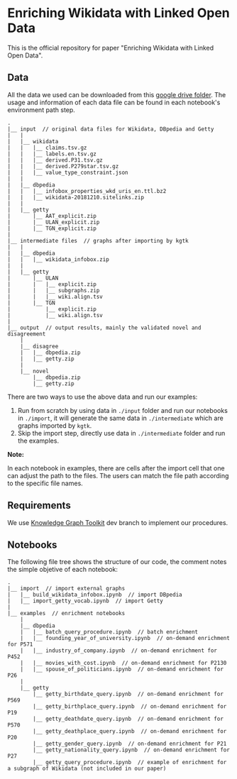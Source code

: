 # Enriching Wikidata with Linked Open Data
This is the official repository for paper "Enriching Wikidata with Linked Open Data".

## Data
All the data we used can be downloaded from this [google drive folder](https://drive.google.com/drive/folders/13UjvUKcc7YUiYSQjxba4R8UmTTGVWNft?usp=sharing).
The usage and information of each data file can be found in each notebook's environment path step.
```
.
|__ input  // original data files for Wikidata, DBpedia and Getty
|   |
|   |__ wikidata
|   |   |__ claims.tsv.gz
|   |   |__ labels.en.tsv.gz
|   |   |__ derived.P31.tsv.gz
|   |   |__ derived.P279star.tsv.gz
|   |   |__ value_type_constraint.json
|   |
|   |__ dbpedia
|   |   |__ infobox_properties_wkd_uris_en.ttl.bz2
|   |   |__ wikidata-20181210.sitelinks.zip
|   |
|   |__ getty
|       |__ AAT_explicit.zip
|       |__ ULAN_explicit.zip
|       |__ TGN_explicit.zip
|
|__ intermediate files  // graphs after importing by kgtk
|   |
|   |__ dbpedia
|   |   |__ wikidata_infobox.zip
|   |
|   |__ getty
|       |__ ULAN
|       |   |__ explicit.zip
|       |   |__ subgraphs.zip
|       |   |__ wiki.align.tsv
|       |__ TGN
|           |__ explicit.zip
|           |__ wiki.align.tsv
|
|__ output  // output results, mainly the validated novel and disagreement
    |
    |__ disagree
    |   |__ dbpedia.zip
    |   |__ getty.zip
    |
    |__ novel
        |__ dbpedia.zip
        |__ getty.zip
```
There are two ways to use the above data and run our examples:
1. Run from scratch by using data in `./input` folder and run our notebooks in `./import`,
   it will generate the same data in `./intermediate` which are graphs imported by `kgtk`.
2. Skip the import step, directly use data in `./intermediate` folder and run the examples.

**Note:** 

In each notebook in examples, there are cells after the import cell that one can adjust the path to the files. 
The users can match the file path according to the specific file names.

## Requirements
We use [Knowledge Graph Toolkit](https://github.com/usc-isi-i2/kgtk) dev branch to implement our procedures.

## Notebooks
The following file tree shows the structure of our code, the comment notes the simple objetive of each notebook:
```
.
|__ import  // import external graphs
|   |__ build_wikidata_infobox.ipynb  // import DBpedia
|   |__ import_getty_vocab.ipynb  // import Getty
|
|__ examples  // enrichment notebooks
    |
    |__ dbpedia 
    |   |__ batch_query_procedure.ipynb  // batch enrichment
    |   |__ founding_year_of_university.ipynb  // on-demand enrichment for P571
    |   |__ industry_of_company.ipynb  // on-demand enrichment for P452
    |   |__ movies_with_cost.ipynb  // on-demand enrichment for P2130
    |   |__ spouse_of_politicians.ipynb  // on-demand enrichment for P26
    |
    |__ getty
        |__ getty_birthdate_query.ipynb  // on-demand enrichment for P569
        |__ getty_birthplace_query.ipynb  // on-demand enrichment for P19
        |__ getty_deathdate_query.ipynb  // on-demand enrichment for P570
        |__ getty_deathplace_query.ipynb  // on-demand enrichment for P20
        |__ getty_gender_query.ipynb  // on-demand enrichment for P21
        |__ getty_nationality_query.ipynb  // on-demand enrichment for P27
        |__ getty_query_procedure.ipynb  // example of enrichment for a subgraph of Wikidata (not included in our paper)
```